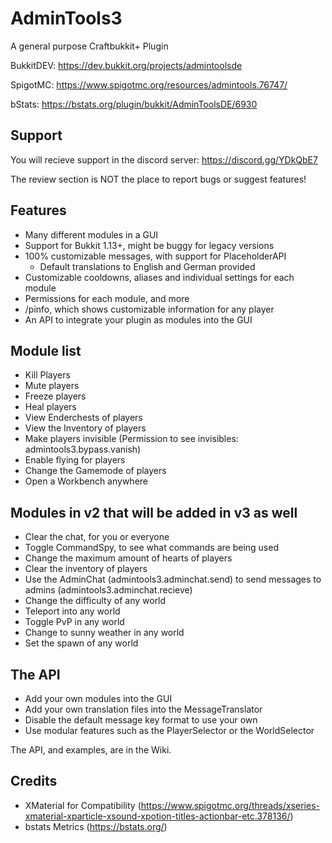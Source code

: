 # AdminTools3
A general purpose Craftbukkit+ Plugin

BukkitDEV: https://dev.bukkit.org/projects/admintoolsde

SpigotMC: https://www.spigotmc.org/resources/admintools.76747/

bStats: https://bstats.org/plugin/bukkit/AdminToolsDE/6930

## Support
You will recieve support in the discord server: https://discord.gg/YDkQbE7

The review section is NOT the place to report bugs or suggest features!

## Features
* Many different modules in a GUI
* Support for Bukkit 1.13+, might be buggy for legacy versions
* 100% customizable messages, with support for PlaceholderAPI
    * Default translations to English and German provided
* Customizable cooldowns, aliases and individual settings for each module
* Permissions for each module, and more
* /pinfo, which shows customizable information for any player
* An API to integrate your plugin as modules into the GUI

## Module list
* Kill Players
* Mute players
* Freeze players
* Heal players
* View Enderchests of players
* View the Inventory of players
* Make players invisible (Permission to see invisibles: admintools3.bypass.vanish)
* Enable flying for players
* Change the Gamemode of players
* Open a Workbench anywhere

## Modules in v2 that will be added in v3 as well
* Clear the chat, for you or everyone
* Toggle CommandSpy, to see what commands are being used
* Change the maximum amount of hearts of players
* Clear the inventory of players
* Use the AdminChat (admintools3.adminchat.send) to send messages to admins (admintools3.adminchat.recieve)
* Change the difficulty of any world
* Teleport into any world
* Toggle PvP in any world
* Change to sunny weather in any world
* Set the spawn of any world

## The API
* Add your own modules into the GUI
* Add your own translation files into the MessageTranslator
* Disable the default message key format to use your own
* Use modular features such as the PlayerSelector or the WorldSelector

The API, and examples, are in the Wiki.
## Credits
* XMaterial for Compatibility (https://www.spigotmc.org/threads/xseries-xmaterial-xparticle-xsound-xpotion-titles-actionbar-etc.378136/)
* bstats Metrics (https://bstats.org/)